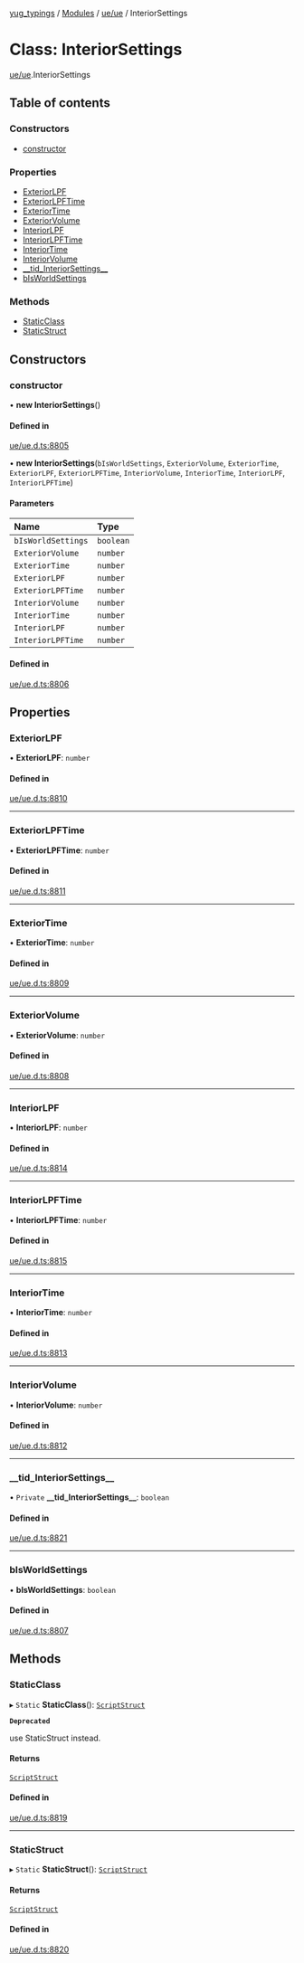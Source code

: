 [yug_typings](../README.md) / [Modules](../modules.md) / [ue/ue](../modules/ue_ue.md) / InteriorSettings

# Class: InteriorSettings

[ue/ue](../modules/ue_ue.md).InteriorSettings

## Table of contents

### Constructors

- [constructor](ue_ue.InteriorSettings.md#constructor)

### Properties

- [ExteriorLPF](ue_ue.InteriorSettings.md#exteriorlpf)
- [ExteriorLPFTime](ue_ue.InteriorSettings.md#exteriorlpftime)
- [ExteriorTime](ue_ue.InteriorSettings.md#exteriortime)
- [ExteriorVolume](ue_ue.InteriorSettings.md#exteriorvolume)
- [InteriorLPF](ue_ue.InteriorSettings.md#interiorlpf)
- [InteriorLPFTime](ue_ue.InteriorSettings.md#interiorlpftime)
- [InteriorTime](ue_ue.InteriorSettings.md#interiortime)
- [InteriorVolume](ue_ue.InteriorSettings.md#interiorvolume)
- [\_\_tid\_InteriorSettings\_\_](ue_ue.InteriorSettings.md#__tid_interiorsettings__)
- [bIsWorldSettings](ue_ue.InteriorSettings.md#bisworldsettings)

### Methods

- [StaticClass](ue_ue.InteriorSettings.md#staticclass)
- [StaticStruct](ue_ue.InteriorSettings.md#staticstruct)

## Constructors

### constructor

• **new InteriorSettings**()

#### Defined in

[ue/ue.d.ts:8805](https://github.com/YugMetaverse/yug_typings/blob/25cad34/ue/ue.d.ts#L8805)

• **new InteriorSettings**(`bIsWorldSettings`, `ExteriorVolume`, `ExteriorTime`, `ExteriorLPF`, `ExteriorLPFTime`, `InteriorVolume`, `InteriorTime`, `InteriorLPF`, `InteriorLPFTime`)

#### Parameters

| Name | Type |
| :------ | :------ |
| `bIsWorldSettings` | `boolean` |
| `ExteriorVolume` | `number` |
| `ExteriorTime` | `number` |
| `ExteriorLPF` | `number` |
| `ExteriorLPFTime` | `number` |
| `InteriorVolume` | `number` |
| `InteriorTime` | `number` |
| `InteriorLPF` | `number` |
| `InteriorLPFTime` | `number` |

#### Defined in

[ue/ue.d.ts:8806](https://github.com/YugMetaverse/yug_typings/blob/25cad34/ue/ue.d.ts#L8806)

## Properties

### ExteriorLPF

• **ExteriorLPF**: `number`

#### Defined in

[ue/ue.d.ts:8810](https://github.com/YugMetaverse/yug_typings/blob/25cad34/ue/ue.d.ts#L8810)

___

### ExteriorLPFTime

• **ExteriorLPFTime**: `number`

#### Defined in

[ue/ue.d.ts:8811](https://github.com/YugMetaverse/yug_typings/blob/25cad34/ue/ue.d.ts#L8811)

___

### ExteriorTime

• **ExteriorTime**: `number`

#### Defined in

[ue/ue.d.ts:8809](https://github.com/YugMetaverse/yug_typings/blob/25cad34/ue/ue.d.ts#L8809)

___

### ExteriorVolume

• **ExteriorVolume**: `number`

#### Defined in

[ue/ue.d.ts:8808](https://github.com/YugMetaverse/yug_typings/blob/25cad34/ue/ue.d.ts#L8808)

___

### InteriorLPF

• **InteriorLPF**: `number`

#### Defined in

[ue/ue.d.ts:8814](https://github.com/YugMetaverse/yug_typings/blob/25cad34/ue/ue.d.ts#L8814)

___

### InteriorLPFTime

• **InteriorLPFTime**: `number`

#### Defined in

[ue/ue.d.ts:8815](https://github.com/YugMetaverse/yug_typings/blob/25cad34/ue/ue.d.ts#L8815)

___

### InteriorTime

• **InteriorTime**: `number`

#### Defined in

[ue/ue.d.ts:8813](https://github.com/YugMetaverse/yug_typings/blob/25cad34/ue/ue.d.ts#L8813)

___

### InteriorVolume

• **InteriorVolume**: `number`

#### Defined in

[ue/ue.d.ts:8812](https://github.com/YugMetaverse/yug_typings/blob/25cad34/ue/ue.d.ts#L8812)

___

### \_\_tid\_InteriorSettings\_\_

• `Private` **\_\_tid\_InteriorSettings\_\_**: `boolean`

#### Defined in

[ue/ue.d.ts:8821](https://github.com/YugMetaverse/yug_typings/blob/25cad34/ue/ue.d.ts#L8821)

___

### bIsWorldSettings

• **bIsWorldSettings**: `boolean`

#### Defined in

[ue/ue.d.ts:8807](https://github.com/YugMetaverse/yug_typings/blob/25cad34/ue/ue.d.ts#L8807)

## Methods

### StaticClass

▸ `Static` **StaticClass**(): [`ScriptStruct`](ue_ue.ScriptStruct.md)

**`Deprecated`**

use StaticStruct instead.

#### Returns

[`ScriptStruct`](ue_ue.ScriptStruct.md)

#### Defined in

[ue/ue.d.ts:8819](https://github.com/YugMetaverse/yug_typings/blob/25cad34/ue/ue.d.ts#L8819)

___

### StaticStruct

▸ `Static` **StaticStruct**(): [`ScriptStruct`](ue_ue.ScriptStruct.md)

#### Returns

[`ScriptStruct`](ue_ue.ScriptStruct.md)

#### Defined in

[ue/ue.d.ts:8820](https://github.com/YugMetaverse/yug_typings/blob/25cad34/ue/ue.d.ts#L8820)
